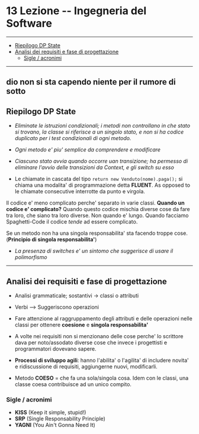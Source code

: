 # 13 Lezione -- Ingegneria del Software
  
---

<!-- TOC -->
- [Riepilogo DP State](#riepilogo-dp-state)
- [Analisi dei requisiti e fase di progettazione](#analisi-dei-requisiti-e-fase-di-progettazione)
    - [Sigle / acronimi](#sigle--acronimi)
<!-- /TOC -->

---  
dio non si sta capendo niente per il rumore di sotto
---

## Riepilogo DP State

* *Eliminate le istruzioni condizionali; i metodi non controllano in che stato si trovano, la classe si riferisce a un singolo stato, e non si ha codice duplicato per i test condizionali di ogni metodo.*  
* *Ogni metodo e' piu' semplice da comprendere e modificare* 
* *Ciascuno stato avvia quando occorre uan transizione; ha permesso di eliminare l'avvio delle transizioni da Context, e gli switch su esso* 
  
* Le chiamate in cascata del tipo  ```return new Venduto(nome).paga();``` si chiama una modalita' di programmazione detta **FLUENT**. As opposed to le chiamate consecutive interrotte da punto e virgola.  
  
Il codice e' meno complicato perche' separato in varie classi. **Quando un codice e' complicato?** Quando questo codice mischia diverse cose da fare tra loro, che siano tra loro diverse. Non quando e' lungo. Quando facciamo Spaghetti-Code il codice *tende* ad essere complicato.  

Se un metodo non ha una singola responsabilita' sta facendo troppe cose. (**Principio di singola responsabilita'**)  
  
* *La presenza di switches e' un sintomo che suggerisce di usare il polimorfismo*  
  
---
  
## Analisi dei requisiti e fase di progettazione  
  
* Analisi grammaticale; sostantivi -> classi o attributi
* Verbi --> Suggeriscono operazioni  
* Fare attenzione al raggruppamento degli attributi e delle operazioni nelle classi per ottenere **coesione** e **singola responsabilita'**   
  
* A volte nei requisiti non si menzionano delle cose perche' lo scrittore dava per noto/assodato diverse cose che invece i progettisti e programmatori dovevano sapere.  
  
* **Processi di sviluppo agili**: hanno l'abilita' o l'agilita' di includere novita' e ridiscussione di requisiti, aggiungerne nuovi, modificarli.  
  
* Metodo **COESO** = che fa una sola/singola cosa. Idem con le classi, una classe coesa contribuisce ad un unico compito.  
  
### Sigle / acronimi

* **KISS** (Keep it simple, stupid!)
* **SRP** (Single Responsability Principle)
* **YAGNI** (You Ain't Gonna Need It)